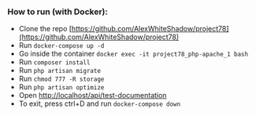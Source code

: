 ### How to run (with Docker):

* Clone the repo [https://github.com/AlexWhiteShadow/project78](https://github.com/AlexWhiteShadow/project78)
* Run ```docker-compose up -d```
* Go inside the container ```docker exec -it project78_php-apache_1 bash```
* Run ```composer install```
* Run ```php artisan migrate```
* Run ```chmod 777 -R storage```
* Run ```php artisan optimize```
* Open [http://localhost/api/test-documentation](http://localhost/api/test-documentation)
* To exit, press ctrl+D and run ```docker-compose down```